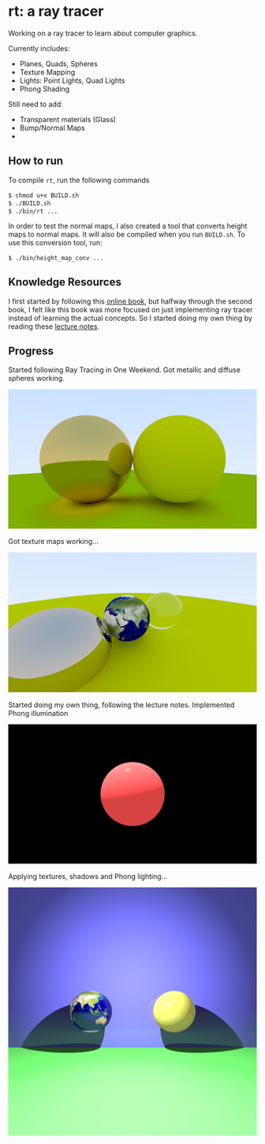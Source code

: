 # rt: a ray tracer

Working on a ray tracer to learn about computer graphics.

Currently includes:
- Planes, Quads, Spheres
- Texture Mapping
- Lights: Point Lights, Quad Lights
- Phong Shading

Still need to add:

- Transparent materials (Glass)
- Bump/Normal Maps
- 

## How to run

To compile `rt`, run the following commands

```
$ chmod u+x BUILD.sh
$ ./BUILD.sh
$ ./bin/rt ...
```
In order to test the normal maps, I also created a tool that converts height 
maps to normal maps. It will also be compiled when you run `BUILD.sh`. To use
this conversion tool, run:
```
$ ./bin/height_map_conv ...
```

## Knowledge Resources

I first started by following this [online book](https://raytracing.github.io/),
but halfway through the second book, I felt like this book was more focused on
just implementing ray tracer instead of learning the actual concepts. So I
started doing my own thing by reading these 
[lecture notes](http://www.cs.utoronto.ca/~strider/LectureNotes.html).

## Progress

Started following Ray Tracing in One Weekend. Got metallic and diffuse spheres
working.

![](static/iter1.png)

Got texture maps working...

![](static/iter2.png)

Started doing my own thing, following the lecture notes. Implemented Phong 
illumination

![](static/iter3.png)

Applying textures, shadows and Phong lighting...

![](static/iter4.png)